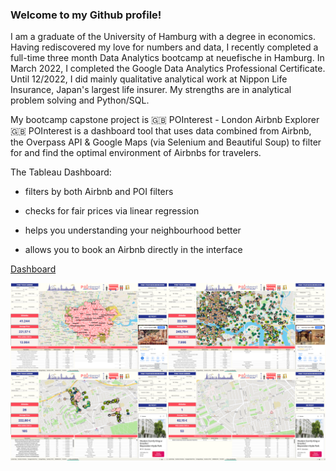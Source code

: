 ### Welcome to my Github profile! ###
I am a graduate of the University of Hamburg with a degree in economics.
Having rediscovered my love for numbers and data, I recently completed a full-time three month Data Analytics bootcamp at neuefische in Hamburg.
In March 2022, I completed the Google Data Analytics Professional Certificate.
Until 12/2022, I did mainly qualitative analytical work at Nippon Life Insurance, Japan's largest life insurer.
My strengths are in analytical problem solving and Python/SQL.


My bootcamp capstone project is :gb: POInterest - London Airbnb Explorer :gb:
POInterest is a dashboard tool that uses data combined from Airbnb, the Overpass API & Google Maps (via Selenium and Beautiful Soup) to filter for and find the optimal environment of Airbnbs for travelers.

The Tableau Dashboard:
* filters by both Airbnb and POI filters</p>
* checks for fair prices via linear regression</p>
* helps you understanding your neighbourhood better</p>
* allows you to book an Airbnb directly in the interface</p>
<p> </p>


[Dashboard](https://public.tableau.com/views/POInterest-LondonAirbnbExplorer/FINALDASHBOARD?:language=en-GB&publish=yes&:display_count=n&:origin=viz_share_link)


![Dashboard Screenshot](https://github.com/S3lina3/My_Projects/blob/main/Journeymans_Piece_Dashboard_London_Airbnb_Explorer.png)
